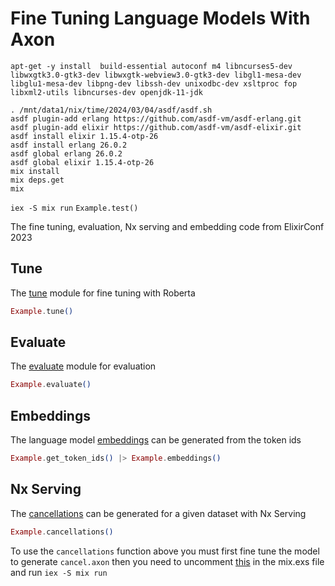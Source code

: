 # Fine Tuning Language Models With Axon

```
apt-get -y install  build-essential autoconf m4 libncurses5-dev libwxgtk3.0-gtk3-dev libwxgtk-webview3.0-gtk3-dev libgl1-mesa-dev libglu1-mesa-dev libpng-dev libssh-dev unixodbc-dev xsltproc fop libxml2-utils libncurses-dev openjdk-11-jdk

. /mnt/data1/nix/time/2024/03/04/asdf/asdf.sh
asdf plugin-add erlang https://github.com/asdf-vm/asdf-erlang.git
asdf plugin-add elixir https://github.com/asdf-vm/asdf-elixir.git
asdf install elixir 1.15.4-otp-26
asdf install erlang 26.0.2
asdf global erlang 26.0.2
asdf global elixir 1.15.4-otp-26
mix install
mix deps.get
mix 
```

`iex -S mix run`
`Example.test()`

The fine tuning, evaluation, Nx serving and embedding code from ElixirConf 2023

## Tune

The [tune](https://github.com/toranb/elixirconf2023/blob/main/lib/example/tune.ex) module for fine tuning with Roberta

```elixir
Example.tune()
```

## Evaluate

The [evaluate](https://github.com/toranb/elixirconf2023/blob/main/lib/example/evaluate.ex) module for evaluation

```elixir
Example.evaluate()
```

## Embeddings

The language model [embeddings](https://github.com/toranb/elixirconf2023/blob/main/lib/example.ex#L16-L25) can be generated from the token ids

```elixir
Example.get_token_ids() |> Example.embeddings()
```

## Nx Serving

The [cancellations](https://github.com/toranb/elixirconf2023/blob/main/lib/example/evaluate.ex#L32) can be generated for a given dataset with Nx Serving

```elixir
Example.cancellations()
```

To use the `cancellations` function above you must first fine tune the model to generate `cancel.axon` then you need to uncomment [this](https://github.com/toranb/elixirconf2023/blob/main/mix.exs#L17) in the mix.exs file and run `iex -S mix run`
